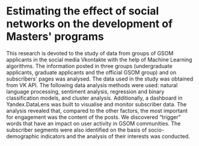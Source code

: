# Estimating the effect of social networks on the development of Masters' programs
This research is devoted to the study of data from groups of GSOM applicants in the social media Vkontakte with the help of Machine Learning algorithms. The information posted in three groups (undergraduate applicants, graduate applicants and the official GSOM group) and on subscribers' pages was analysed. The data used in the study was obtained from VK API. The following data analysis methods were used: natural language processing, sentiment analysis, regression and binary classification models, and cluster analysis. Additionally, a dashboard in Yandex.DataLens was built to visualise and monitor subscriber data. The analysis revealed that, compared to the other factors, the most important for engagement was the content of the posts. We discovered “trigger” words that have an impact on user activity in GSOM communities. The subscriber segments were also identified on the basis of socio-demographic indicators and the analysis of their interests was conducted.
